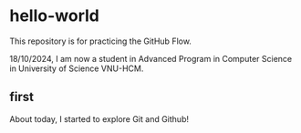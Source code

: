 # hello-world

This repository is for practicing the GitHub Flow.

18/10/2024, I am now a student in Advanced Program in Computer Science in University of Science VNU-HCM.

## first

About today, I started to explore Git and Github!